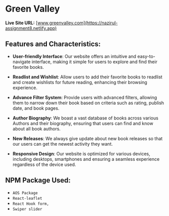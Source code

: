 # Green Valley

**Live Site URL:** [www.greenvalley.com](https://nazirul-assignment8.netlify.app)

## Features and Characteristics:

- **User-friendly Interface**: Our website offers an intuitive and easy-to-navigate interface, making it simple for users to explore and find their favorite books.

- **Readlist and Wishlist**: Allow users to add their favorite books to readlist and create wishlists for future reading, enhancing their browsing experience.

- **Advance Filter System**: Provide users with advanced filters, allowing them to narrow down their book based on criteria such as rating, publish date, and book pages.

- **Author Biography**: We boast a vast database of books across various Authors and their biography, ensuring that users can find and know about all book authors.

- **New Releases**: We always give update about new book releases so that our users can get the newest activity they want.

- **Responsive Design**: Our website is optimized for various devices, including desktops, smartphones and ensuring a seamless experience regardless of the device used.

## NPM Package Used:
- `AOS Package`
- `React-leaflet`
- `React Hook form,`
- `Swiper slider
`
